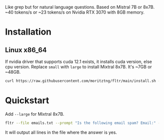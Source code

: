 Like grep but for natural language questions. Based on Mistral 7B or 8x7B. ~40 tokens/s or ~23 tokens/s on Nvidia RTX 3070 with 8GB memory.

# Installation
## Linux x86_64
If nvidia driver that supports cuda 12.1 exists, it installs cuda version, else cpu version. Replace `small` with `large` to install Mixtral 8x7B. It's ~7GB or ~48GB.
```bash
curl https://raw.githubusercontent.com/moritztng/fltr/main/install.sh -o install.sh && bash install.sh small && source ~/.bashrc
```

# Quickstart
Add `--large` for Mixtral 8x7B.
```bash
fltr --file emails.txt --prompt "Is the following email spam? Email:" --batch-size 32
```
It will output all lines in the file where the answer is yes.
